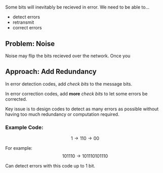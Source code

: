 #

Some bits will inevitably be recieved in error. We need to be able to...

- detect errors
- retransmit
- correct errors

## Problem: Noise

Noise may flip the bits recieved over the network. Once you 

## Approach: Add Redundancy

In error detection codes, add *check bits* to the message bits.

In error correction codes, add **more** *check bits* to let some errors be corrected.

Key issue is to design codes to detect as many errors as possible without having too much redundancy or computation required.


### Example Code:

$$
1 \to 11
0 \to 00
$$

For example:
$$
101110 \to 101110101110
$$

Can detect errors with this code up to 1 bit.

